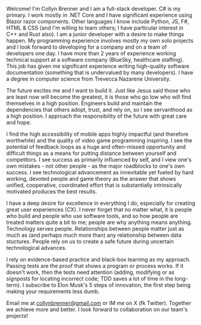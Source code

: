 Welcome! I'm Collyn Brenner and I am a full-stack developer. C# is my primary. I work mostly in .NET Core and I have significant experience using Blazor razor components. Other languages I know include Python, JS, F#, HTML & CSS (and I'm willing to learn others; I have particular interest in C++ and Rust also). I am a junior developer with a desire to make things happen. My programming experience involves mostly my own solo projects and I look forward to developing for a company and on a team of developers one day. I have more than 2 years of experience working technical support at a software company (BlueSky, healthcare staffing). This job has given me significant experience writing high-quality software documentation (something that is undervalued by many developers). I have a degree in computer science from Trevecca Nazarene University.

The future excites me and I want to build it. Just like Jesus said those who are least now will become the greatest, it is those who go low who will find themselves in a high position. Engineers build and maintain the dependencies that others adopt, trust, and rely on, so I see servanthood as a high position. I approach the responsibility of the future with great care and hope.

I find the high accessibility of mobile apps highly impactful (and therefore worthwhile) and the quality of video game programming inspiring. I see the potential of feedback loops as a huge and often-missed opportunity and difficult things as a means for putting distance between yourself and competitors. I see success as primarily influenced by self, and I view one's own mistakes - not other people - as the major roadblocks to one's own success. I see technological advancement as innevitable yet fueled by hard working, devoted people and game theory as the answer that shows unified, cooperative, coordinated effort that is substantially intrinsically motivated produces the best results.

I have a deep desire for excellence in everything I do, especially for creating great user experiences (CX). I never forget that no matter what, it is people who build and people who use software tools, and so how people are treated matters quite a bit to me; people are why anything means anything. Technology serves people. Relationships between people matter just as much as (and perhaps much more than) any relationship between data stuctures. People rely on us to create a safe future during uncertain technological advances.

I rely on evidence-based practice and black-box learning as my approach. Passing tests are the proof that shows a program or process works. If it doesn't work, then the tests need attention (adding, modifying or as signposts for locating incorrect code; TDD saves a lot of time in the long-term). I subscribe to Elon Musk's 5 steps of innovation, the first step being making your requirements less dumb.

Email me at collynbrenner@gmail.com or IM me on X (fk Twitter). Together we achieve more and better. I look forward to collaboration on our team's projects!
